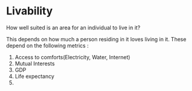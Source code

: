 # Livability

How well suited is an area for an individual to live in it?

This depends on how much a person residing in it loves living in it.
These depend on the following metrics :

1. Access to comforts(Electricity, Water, Internet)
2. Mutual Interests
3. GDP
4. Life expectancy
5. 
